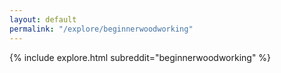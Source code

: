 ```yaml
---
layout: default
permalink: "/explore/beginnerwoodworking"
---
```


{% include explore.html subreddit="beginnerwoodworking" %}
